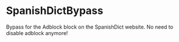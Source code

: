 # SpanishDictBypass
Bypass for the Adblock block on the SpanishDict website. No need to disable adblock anymore!




